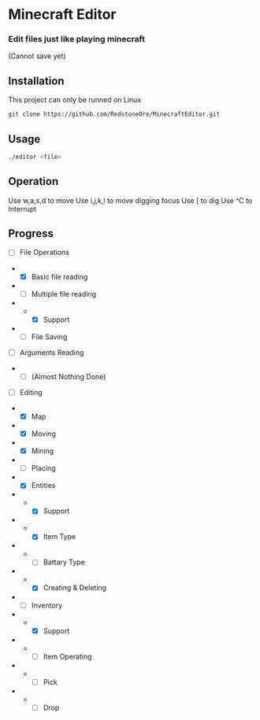 # Minecraft Editor
### Edit files just like playing minecraft
\(Cannot save yet\)

## Installation
This project can only be runned on Linux
```sh
git clone https://github.com/RedstoneOre/MinecraftEditor.git

```

## Usage
```sh
./editor <file>
```

## Operation
Use w,a,s,d to move
Use i,j,k,l to move digging focus
Use \[ to dig
Use ^C to Interrupt

## Progress

- [ ] File Operations
- - [x] Basic file reading
- - [ ] Multiple file reading
- - - [x] Support
- - [ ] File Saving
- [ ] Arguments Reading
- - [ ] \(Almost Nothing Done\)
- [ ] Editing
- - [x] Map
- - [x] Moving
- - [x] Mining
- - [ ] Placing
- - [x] Entities
- - - [x] Support
- - - [x] Item Type
- - - [ ] Battary Type
- - - [x] Creating & Deleting
- - [ ] Inventory
- - - [x] Support
- - - [ ] Item Operating
- - - [ ] Pick
- - - [ ] Drop
